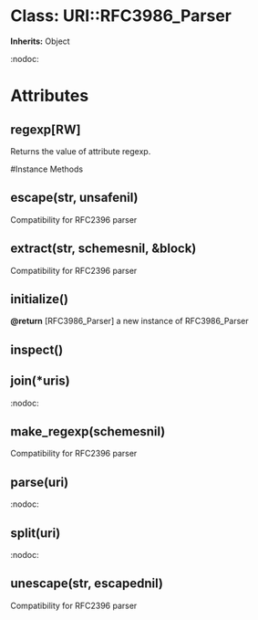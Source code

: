 # Class: URI::RFC3986_Parser
**Inherits:** Object
    

:nodoc:


# Attributes
## regexp[RW] [](#attribute-i-regexp)
Returns the value of attribute regexp.


#Instance Methods
## escape(str, unsafenil) [](#method-i-escape)
Compatibility for RFC2396 parser

## extract(str, schemesnil, &block) [](#method-i-extract)
Compatibility for RFC2396 parser

## initialize() [](#method-i-initialize)

**@return** [RFC3986_Parser] a new instance of RFC3986_Parser

## inspect() [](#method-i-inspect)

## join(*uris) [](#method-i-join)
:nodoc:

## make_regexp(schemesnil) [](#method-i-make_regexp)
Compatibility for RFC2396 parser

## parse(uri) [](#method-i-parse)
:nodoc:

## split(uri) [](#method-i-split)
:nodoc:

## unescape(str, escapednil) [](#method-i-unescape)
Compatibility for RFC2396 parser

